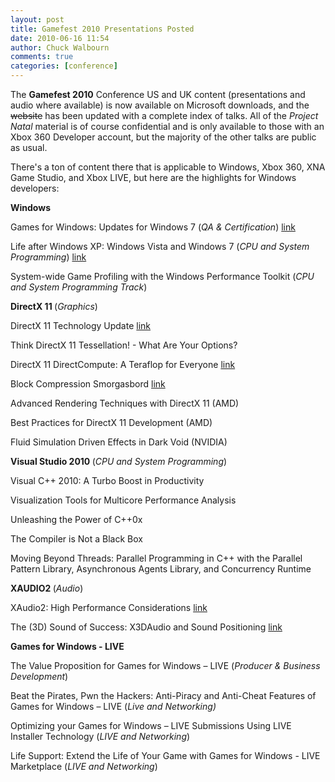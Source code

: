 ```yaml
---
layout: post
title: Gamefest 2010 Presentations Posted
date: 2010-06-16 11:54
author: Chuck Walbourn
comments: true
categories: [conference]
---
```

The <strong>Gamefest 2010</strong> Conference US and UK content (presentations and audio where available) is now available on Microsoft downloads, and the <strike>website</strike> has been updated with a complete index of talks. All of the <em>Project Natal</em> material is of course confidential and is only available to those with an Xbox 360 Developer account, but the majority of the other talks are public as usual.
<!--more-->

There's a ton of content there that is applicable to Windows, Xbox 360, XNA Game Studio, and Xbox LIVE, but here are the highlights for Windows developers:

<strong>Windows</strong>

Games for Windows: Updates for Windows 7 (<em>QA & Certification</em>) <a href="https://walbourn.github.io/download/Games-for-Windows-Updates-for-Windows-7.zip">link</a>

Life after Windows XP: Windows Vista and Windows 7 (<em>CPU and System Programming</em>) <a href="https://walbourn.github.io/download/Life-After-Windows-XP-Windows-Vista-and-Windows-7.zip">link</a>

System-wide Game Profiling with the Windows Performance Toolkit (<em>CPU and System Programming Track</em>)

<strong>DirectX 11 </strong>(<em>Graphics</em>)

DirectX 11 Technology Update <a href="https://walbourn.github.io/download/DirectX-11-Technology-Update.zip">link</a>

Think DirectX 11 Tessellation! - What Are Your Options?

DirectX 11 DirectCompute: A Teraflop for Everyone [link](https://walbourn.github.io/download/DirectX-11-DirectCompute-A-Teraflop-for-Everyone.zip)

Block Compression Smorgasbord [link](https://walbourn.github.io/download/Block-Compression-Smorgasbord.zip)

Advanced Rendering Techniques with DirectX 11 (AMD)

Best Practices for DirectX 11 Development (AMD)

Fluid Simulation Driven Effects in Dark Void (NVIDIA)

<strong>Visual Studio 2010 </strong>(<em>CPU and System Programming</em>)

Visual C++ 2010: A Turbo Boost in Productivity

Visualization Tools for Multicore Performance Analysis

Unleashing the Power of C++0x

The Compiler is Not a Black Box

Moving Beyond Threads: Parallel Programming in C++ with the Parallel Pattern Library, Asynchronous Agents Library, and Concurrency Runtime

<strong>XAUDIO2 </strong>(<em>Audio</em>)

XAudio2: High Performance Considerations [link](https://walbourn.github.io/download/XAudio2-Performance-Tips.zip)

The (3D) Sound of Success: X3DAudio and Sound Positioning [link](https://walbourn.github.io/download/The-3D-Sound-of-Success.zip)

<strong>Games for Windows - LIVE</strong>

The Value Proposition for Games for Windows – LIVE (<em>Producer & Business Development</em>)

Beat the Pirates, Pwn the Hackers: Anti-Piracy and Anti-Cheat Features of Games for Windows – LIVE (<em>Live and Networking)</em>

Optimizing your Games for Windows – LIVE Submissions Using LIVE Installer Technology (<em>LIVE and Networking</em>)

Life Support: Extend the Life of Your Game with Games for Windows - LIVE Marketplace (<em>LIVE and Networking</em>)
